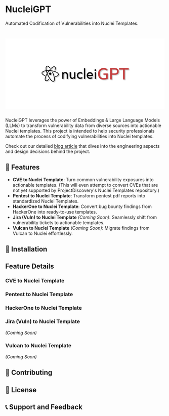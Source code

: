 NucleiGPT
=========
Automated Codification of Vulnerabilities into Nuclei Templates.

<h1 align="center">
	<img src="https://github.com/nicholasaleks/NucleiGPT/blob/master/imgs/nucleiGPT-banner.png?raw=true" alt="NucleiGPT"/>
	<br>
</h1>

NucleiGPT leverages the power of Embeddings & Large Language Models (LLMs) to transform vulnerability data from diverse sources into actionable Nuclei templates. This project is intended to help security professionals automate the process of codifying vulnerabilities into Nuclei templates.

Check out our detailed [blog article](https://www.asec.io/blog/nucleiGPT-automated-vulnerability-codification) that dives into the engineering aspects and design decisions behind the project.


## 🌟 Features

- **CVE to Nuclei Template**: Turn common vulnerability exposures into actionable templates. (This will even attempt to convert CVEs that are not yet supported by ProjectDiscovery's Nuclei Templates repository.)
- **Pentest to Nuclei Template**: Transform pentest pdf reports into standardized Nuclei Templates.
- **HackerOne to Nuclei Template**: Convert bug bounty findings from HackerOne into ready-to-use templates.
- **Jira (Vuln) to Nuclei Template** *(Coming Soon)*: Seamlessly shift from vulnerability tickets to actionable templates.
- **Vulcan to Nuclei Template** *(Coming Soon)*: Migrate findings from Vulcan to Nuclei effortlessly.

## 🔧 Installation

## Feature Details

### CVE to Nuclei Template


### Pentest to Nuclei Template


### HackerOne to Nuclei Template


### Jira (Vuln) to Nuclei Template
*(Coming Soon)*  


### Vulcan to Nuclei Template
*(Coming Soon)*  

## 🤝 Contributing


## 📜 License


## 📞 Support and Feedback


